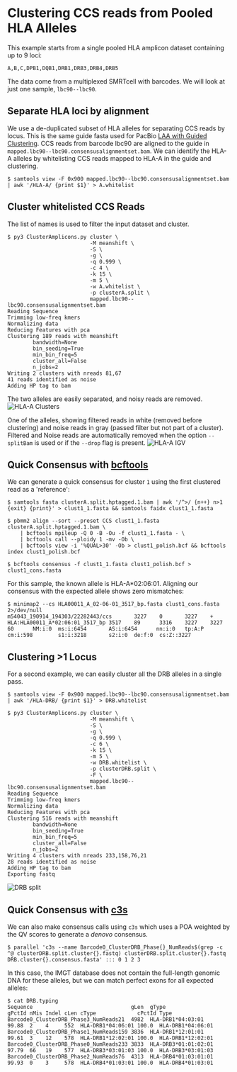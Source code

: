 # Clustering CCS reads from Pooled HLA Alleles

This example starts from a single pooled HLA amplicon dataset containing up to 9 loci: 
    
    A,B,C,DPB1,DQB1,DRB1,DRB3,DRB4,DRB5

The data come from a multiplexed SMRTcell with barcodes.  We will look at just one sample, `lbc90--lbc90`.

## Separate HLA loci by alignment

We use a de-duplicated subset of HLA alleles for separating CCS reads by locus.  This is the same guide fasta used for PacBio [LAA with Guided Clustering](https://github.com/PacificBiosciences/pblaa).  CCS reads from barcode lbc90 are aligned to the guide in `mapped.lbc90--lbc90.consensusalignmentset.bam`.  We can identify the HLA-A alleles by whitelisting CCS reads mapped to HLA-A in the guide and clustering.

    $ samtools view -F 0x900 mapped.lbc90--lbc90.consensusalignmentset.bam | awk '/HLA-A/ {print $1}' > A.whitelist

## Cluster whitelisted CCS Reads

The list of names is used to filter the input dataset and cluster.  

    $ py3 ClusterAmplicons.py cluster \
                              -M meanshift \
                              -S \
                              -g \
                              -q 0.999 \
                              -c 4 \
                              -k 15 \
                              -m 5 \
                              -w A.whitelist \
                              -p clusterA.split \
                              mapped.lbc90--lbc90.consensusalignmentset.bam
    Reading Sequence
    Trimming low-freq kmers
    Normalizing data
    Reducing Features with pca
    Clustering 189 reads with meanshift
            bandwidth=None
            bin_seeding=True
            min_bin_freq=5
            cluster_all=False
            n_jobs=2
    Writing 2 clusters with nreads 81,67
    41 reads identified as noise
    Adding HP tag to bam 

The two alleles are easily separated, and noisy reads are removed.
![HLA-A Clusters](https://github.com/PacificBiosciences/pbampliconclustering/blob/master/examples/hla/clusterA.clusters.png)

One of the alleles, showing filtered reads in white (removed before clustering) and noise reads in gray (passed filter but not part of a cluster).  Filtered and Noise reads are automatically removed when the option `--splitBam` is used or if the `--drop` flag is present.
![HLA-A IGV](https://github.com/PacificBiosciences/pbampliconclustering/blob/master/examples/hla/A_02-06-01.cluster.png) 

## Quick Consensus with [bcftools](http://samtools.github.io/bcftools/bcftools.html)
We can generate a quick consensus for cluster `1` using the first clustered read as a 'reference':

    $ samtools fasta clusterA.split.hptagged.1.bam | awk '/^>/ {n++} n>1 {exit} {print}' > clust1_1.fasta && samtools faidx clust1_1.fasta
    
    $ pbmm2 align --sort --preset CCS clust1_1.fasta clusterA.split.hptagged.1.bam \
        | bcftools mpileup -Q 0 -B -Ou -f clust1_1.fasta - \
        | bcftools call --ploidy 1 -mv -Ob \
        | bcftools view -i '%QUAL>30' -Ob > clust1_polish.bcf && bcftools index clust1_polish.bcf
    
    $ bcftools consensus -f clust1_1.fasta clust1_polish.bcf > clust1_cons.fasta

For this sample, the known allele is HLA-A\*02:06:01.  Aligning our consensus with the expected allele shows zero mismatches:

    $ minimap2 --cs HLA00011_A_02-06-01_3517_bp.fasta clust1_cons.fasta 2>/dev/null
    m54043_190914_194303/22282443/ccs       3227    0       3227    +       HLA:HLA00011_A*02:06:01_3517_bp 3517    89      3316    3227    3227    60      NM:i:0  ms:i:6454       AS:i:6454      nn:i:0   tp:A:P  cm:i:598        s1:i:3218       s2:i:0  de:f:0  cs:Z::3227  


## Clustering >1 Locus
For a second example, we can easily cluster all the DRB alleles in a single pass.  

    $ samtools view -F 0x900 mapped.lbc90--lbc90.consensusalignmentset.bam | awk '/HLA-DRB/ {print $1}' > DRB.whitelist
    
    $ py3 ClusterAmplicons.py cluster \
                              -M meanshift \
                              -S \
                              -g \
                              -q 0.999 \
                              -c 6 \
                              -k 15 \
                              -m 5 \
                              -w DRB.whitelist \
                              -p clusterDRB.split \
                              -F \
                              mapped.lbc90--lbc90.consensusalignmentset.bam
    Reading Sequence
    Trimming low-freq kmers
    Normalizing data
    Reducing Features with pca
    Clustering 516 reads with meanshift
            bandwidth=None
            bin_seeding=True
            min_bin_freq=5
            cluster_all=False
            n_jobs=2
    Writing 4 clusters with nreads 233,158,76,21
    28 reads identified as noise
    Adding HP tag to bam
    Exporting fastq

![DRB split](https://github.com/PacificBiosciences/pbampliconclustering/blob/master/examples/hla/clusterDRB.clusters.png)

## Quick Consensus with [c3s](https://github.com/armintoepfer/c3s)
We can also make consensus calls using `c3s` which uses a POA weighted by the QV scores to generate a _denovo_ consensus.

    $ parallel 'c3s --name Barcode0_ClusterDRB_Phase{}_NumReads$(grep -c ^@ clusterDRB.split.cluster{}.fastq) clusterDRB.split.cluster{}.fastq DRB.cluster{}.consensus.fasta' ::: 0 1 2 3

In this case, the IMGT database does not contain the full-length genomic DNA for these alleles, but we can match perfect exons for all expected alleles:

    $ cat DRB.typing                                                      
    Sequence                               gLen  gType                gPctId nMis Indel cLen cType             cPctId Type
    Barcode0_ClusterDRB_Phase3_NumReads21  4982  HLA-DRB1*04:03:01    99.88  2    4     552  HLA-DRB1*04:06:01 100.0  HLA-DRB1*04:06:01
    Barcode0_ClusterDRB_Phase1_NumReads159 3836  HLA-DRB1*12:01:01    99.61  3    12    578  HLA-DRB1*12:02:01 100.0  HLA-DRB1*12:02:01
    Barcode0_ClusterDRB_Phase0_NumReads233 3833  HLA-DRB3*01:01:02:01 97.79  66   19    577  HLA-DRB3*03:01:03 100.0  HLA-DRB3*03:01:03
    Barcode0_ClusterDRB_Phase2_NumReads76  4313  HLA-DRB4*01:03:01:01 99.93  0    3     578  HLA-DRB4*01:03:01 100.0  HLA-DRB4*01:03:01



